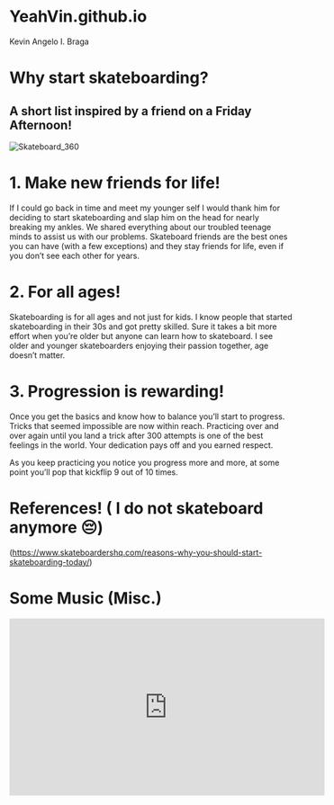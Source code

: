 # YeahVin.github.io
Kevin Angelo I. Braga

# Why start skateboarding?
## A short list inspired by a friend on a Friday Afternoon!

![Skateboard_360](https://github.com/forem/forem/assets/152252604/56b96e38-4a75-4ddd-80dd-09bc1850f1bd)

# 1. Make new friends for life!
If I could go back in time and meet my younger self I would thank him for deciding to start skateboarding and slap him on the head for nearly breaking my ankles. We shared everything about our troubled teenage minds to assist us with our problems. Skateboard friends are the best ones you can have (with a few exceptions) and they stay friends for life, even if you don’t see each other for years.

# 2. For all ages!
Skateboarding is for all ages and not just for kids. I know people that started skateboarding in their 30s and got pretty skilled. Sure it takes a bit more effort when you’re older but anyone can learn how to skateboard. I see older and younger skateboarders enjoying their passion together, age doesn’t matter.

# 3. Progression is rewarding!
Once you get the basics and know how to balance you’ll start to progress. Tricks that seemed impossible are now within reach. Practicing over and over again until you land a trick after 300 attempts is one of the best feelings in the world. Your dedication pays off and you earned respect.

As you keep practicing you notice you progress more and more, at some point you’ll pop that kickflip 9 out of 10 times.

# References! ( I do not skateboard anymore 😔)
(https://www.skateboardershq.com/reasons-why-you-should-start-skateboarding-today/)

# Some Music (Misc.)

<iframe width="560" height="315" src="https://www.youtube.com/embed/ZB9dz2WRP7I?si=GC5XBLcW7vb_9G-E" title="YouTube video player" frameborder="0" allow="accelerometer; autoplay; clipboard-write; encrypted-media; gyroscope; picture-in-picture; web-share" allowfullscreen></iframe>
